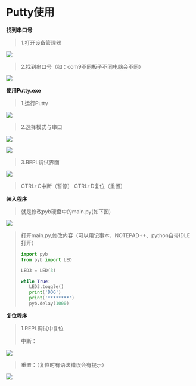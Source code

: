 # Putty使用

**找到串口号**

>1.打开设备管理器
>

![](/pic/ch3/3.1.2/1.png)

>2.找到串口号（如：com9不同板子不同电脑会不同）
>

![](/pic/ch3/3.1.2/2.png)

**使用Putty.exe**

>1.运行Putty
>

![](/pic/ch3/3.1.2/3.png)

>2.选择模式与串口
>

![](/pic/ch3/3.1.2/4.png)


![](/pic/ch3/3.1.2/5.png)

>3.REPL调试界面
>

![](/pic/ch3/3.1.2/6.png)

>   CTRL+C中断（暂停） CTRL+D复位（重置） 

**装入程序**

>就是修改pyb硬盘中的main.py(如下图)
>

![](/pic/ch3/3.1.2/7.png)

>打开main.py,修改内容（可以用记事本、NOTEPAD++、python自带IDLE打开）
>
>```python
>import pyb
>from pyb import LED
>
>LED3 = LED(3)
>
>while True:
>    LED3.toggle()
>    print('DOG')
>    print('********')
>    pyb.delay(1000)
>```

**复位程序**

>1.REPL调试中复位
>
>   中断：
>

![](/pic/ch3/3.1.2/8.png)

>   重置：（复位时有语法错误会有提示）
>

![](/pic/ch3/3.1.2/9.png)

